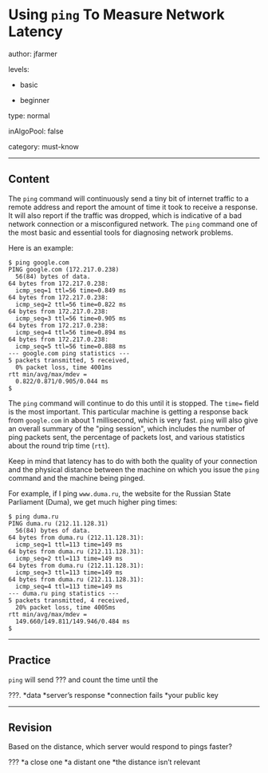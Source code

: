 # Using `ping` To Measure Network Latency
author: jfarmer

levels:

  - basic

  - beginner

type: normal

inAlgoPool: false

category: must-know

---
## Content

The `ping` command will continuously send a tiny bit of internet traffic to a remote address and report the amount of time it took to receive a response.  It will also report if the traffic was dropped, which is indicative of a bad network connection or a misconfigured network. The `ping` command one of the most basic and essential tools for diagnosing network problems.

Here is an example:

```console
$ ping google.com
PING google.com (172.217.0.238)
  56(84) bytes of data.
64 bytes from 172.217.0.238:
  icmp_seq=1 ttl=56 time=0.849 ms
64 bytes from 172.217.0.238:
  icmp_seq=2 ttl=56 time=0.822 ms
64 bytes from 172.217.0.238:
  icmp_seq=3 ttl=56 time=0.905 ms
64 bytes from 172.217.0.238:
  icmp_seq=4 ttl=56 time=0.894 ms
64 bytes from 172.217.0.238:
  icmp_seq=5 ttl=56 time=0.888 ms
--- google.com ping statistics ---
5 packets transmitted, 5 received,
  0% packet loss, time 4001ms
rtt min/avg/max/mdev = 
  0.822/0.871/0.905/0.044 ms
$
```

The `ping` command will continue to do this until it is stopped.  The `time=` field is the most important.  This particular machine is getting a response back from `google.com` in about 1 millisecond, which is very fast.  `ping` will also give an overall summary of the "ping session", which includes the number of ping packets sent, the percentage of packets lost, and various statistics about the round trip time (`rtt`).

Keep in mind that latency has to do with both the quality of your connection and the physical distance between the machine on which you issue the `ping` command and the machine being pinged.

For example, if I ping `www.duma.ru`, the website for the Russian State Parliament (Duma), we get much higher ping times:

```console
$ ping duma.ru
PING duma.ru (212.11.128.31)
  56(84) bytes of data.
64 bytes from duma.ru (212.11.128.31): 
  icmp_seq=1 ttl=113 time=149 ms
64 bytes from duma.ru (212.11.128.31): 
  icmp_seq=2 ttl=113 time=149 ms
64 bytes from duma.ru (212.11.128.31): 
  icmp_seq=3 ttl=113 time=149 ms
64 bytes from duma.ru (212.11.128.31): 
  icmp_seq=4 ttl=113 time=149 ms
--- duma.ru ping statistics ---
5 packets transmitted, 4 received,
  20% packet loss, time 4005ms
rtt min/avg/max/mdev = 
  149.660/149.811/149.946/0.484 ms
$
```

---
## Practice

`ping` will send ??? and count the time until the 

???.
*data
*server’s response
*connection fails
*your public key

---
## Revision

Based on the distance, which server would respond to pings faster?

???
*a close one
*a distant one
*the distance isn’t relevant
